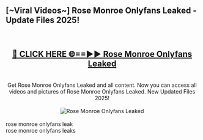 <h2>[~Viral Videos~] Rose Monroe Onlyfans Leaked - Update Files 2025!</h2>
<br>
<div align="center">
<h2><a href="https://betterlinks.top/A2PfLJ" rel="nofollow">🔴 CLICK HERE 🌐==►► Rose Monroe Onlyfans Leaked</a></h2>
<br>
Get Rose Monroe Onlyfans Leaked and all content. Now you can access all videos and pictures of Rose Monroe Onlyfans Leaked. New Updated Files 2025!
<br>
<br>
<a href="https://betterlinks.top/A2PfLJ" rel="nofollow" data-target="animated-image.originalLink"><img src="https://i.ibb.co.com/WyWwxjT/player-gif2.gif" alt="Rose Monroe Onlyfans Leaked" style="max-width: 100%; display: inline-block;" data-target="animated-image.originalImage"></a>
</div>
<br>
rose monroe onlyfans leak<br>
rose monroe onlyfans leaks